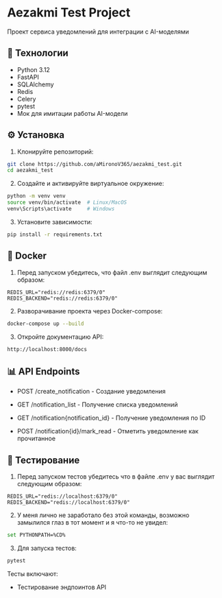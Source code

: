 # Aezakmi Test Project

Проект сервиса уведомлений для интеграции с AI-моделями

## 🚀 Технологии

- Python 3.12
- FastAPI
- SQLAlchemy
- Redis
- Celery
- pytest
- Мок для имитации работы AI-модели

## ⚙️ Установка

1. Клонируйте репозиторий:
```bash
git clone https://github.com/aMironoV365/aezakmi_test.git
cd aezakmi_test
```

2. Создайте и активируйте виртуальное окружение:
```bash
python -m venv venv
source venv/bin/activate  # Linux/MacOS
venv\Scripts\activate     # Windows
```

3. Установите зависимости:
```bash
pip install -r requirements.txt
```

## 🐳 Docker

1. Перед запуском убедитесь, что файл .env выглядит следующим образом:
```
REDIS_URL="redis://redis:6379/0"
REDIS_BACKEND="redis://redis:6379/0"
```

2. Разворачивание проекта через Docker-compose:
```bash
docker-compose up --build
```

3. Откройте документацию API:
```bash
http://localhost:8000/docs
```



## 📊 API Endpoints

- POST /create_notification - Создание уведомления

- GET /notification_list - Получение списка уведомлений

- GET /notification{notification_id} - Получение уведомления по ID

- POST /notification{id}/mark_read - Отметить уведомление как прочитанное

## 🧪 Тестирование

1. Перед запуском тестов убедитесь что в файле .env у вас выглядит следующим образом:
```
REDIS_URL="redis://localhost:6379/0"
REDIS_BACKEND="redis://localhost:6379/0"
```

2. У меня лично не заработало без этой команды, возможно замылился глаз в тот момент и я что-то не увидел:
```bash
set PYTHONPATH=%CD%
```

3. Для запуска тестов:
```bash
pytest
```

Тесты включают:

- Тестирование эндпоинтов API